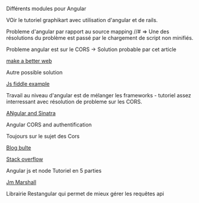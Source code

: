 Différents modules pour Angular 

VOir le tutoriel graphikart avec utilisation d'angular et de rails.

Probleme d'angular par rapport au source mapping //# => Une des résolutions du problème est passé par le chargement de script non minifiés.

Probleme angular est sur le CORS -> Solution probable par cet article

[make a better web](http://better-inter.net/enabling-cors-in-angular-js/)

Autre possible solution 

[Js fiddle example](http://jsfiddle.net/ricardohbin/E3YEt/)

Travail au niveau d'angular est de mélanger les frameworks - tutoriel assez interressant avec résolution de probleme sur les CORS.

[ANgular and Sinatra](http://thibaultdenizet.com/tutorial/cors-with-angular-js-and-sinatra/)

Angular CORS and authentification 

Toujours sur le sujet des Cors

[Blog bulte](http://blog.bulte.net/12-24-2013/angular-wordpress-cors.html)


[Stack overflow](http://stackoverflow.com/questions/21455045/angularjs-http-cors-and-http-authentication)

Angular js et node Tutoriel en 5 parties

[Jm Marshall](http://www.jmarshall.com/easy/http/)

Librairie Restangular qui permet de mieux gérer les requêtes api



